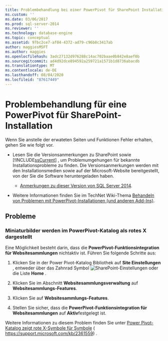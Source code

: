 ```yaml
---
title: Problembehandlung bei einer PowerPivot für SharePoint Installation | Microsoft-Dokumentation
ms.custom: ''
ms.date: 03/06/2017
ms.prod: sql-server-2014
ms.reviewer: ''
ms.technology: database-engine
ms.topic: conceptual
ms.assetid: 97bc2ce7-af04-4372-ad79-c96b8c3417ab
author: maggiesMSFT
ms.author: maggies
ms.openlocfilehash: 3adc27132d976288c14ac702baae0b842e8aef0b
ms.sourcegitcommit: ad4d92dce894592a259721a1571b1d8736abacdb
ms.translationtype: MT
ms.contentlocale: de-DE
ms.lasthandoff: 08/04/2020
ms.locfileid: "87617449"
---
```

# <a name="troubleshoot-a-powerpivot-for-sharepoint-installation"></a>Problembehandlung für eine PowerPivot für SharePoint-Installation
  Wenn Sie anstelle der erwateten Seiten und Funktionen Fehler erhalten, gehen Sie wie folgt vor.  
  
-   Lesen Sie die Versionsanmerkungen zu SharePoint sowie [!INCLUDE[ssCurrent](../../includes/sscurrent-md.md)] , um Problemumgehungen für bekannte Installationsprobleme zu finden. Die Versionsanmerkungen werden mit den Installationsmedien sowie auf der Microsoft-Website bereitgestellt, von der Sie die Software heruntergeladen haben.  
  
    -   [Anmerkungen zu dieser Version von SQL Server 2014](https://technet.microsoft.com/library/dn169381\(v=sql.15\).aspx).  
  
-   Weitere Informationen finden Sie im TechNet Wiki-Thema [Behandeln von Problemen mit PowerPivot-Installationen (und anderen Add-Ins)](https://social.technet.microsoft.com/wiki/contents/articles/13737.troubleshooting-installations-of-powerpivot-and-other-add-ins.aspx).  
  
## <a name="issues"></a>Probleme  
  
### <a name="powerpivot-gallery-thumbnail-images-show-as-a-red-x"></a>Miniaturbilder werden im PowerPivot-Katalog als rotes X dargestellt  
 Eine Möglichkeit besteht darin, dass die **PowerPivot-Funktionsintegration für Websitesammlungen** nichtaktiv ist. Führen Sie folgende Schritte aus:  
  
1.  Klicken Sie in der Power Pivot-Katalog Bibliothek auf **Site Einstellungen** , entweder über das Zahnrad Symbol ![SharePoint-Einstellungen](https://docs.microsoft.com/analysis-services/analysis-services/media/as-sharepoint2013-settings-gear.gif "SharePoint-Einstellungen") oder die Liste **Home** .  
  
2.  Klicken Sie im Abschnitt **Websitesammlungsverwaltung** auf **Websitesammlungs-Features**.  
  
3.  Klicken Sie auf **Websitesammlungs-Features**.  
  
4.  Stellen Sie sicher, dass die **PowerPivot-Funktionsintegration für Websitesammlungen** auf **Aktiv**festgelegt ist.  
  
 Weitere Informationen zu diesem Problem finden Sie unter [Power Pivot-Katalog zeigt rote X-Symbole für Symbole](https://support.microsoft.com/kb/2361559) ( https://support.microsoft.com/kb/2361559) .  
  
  
